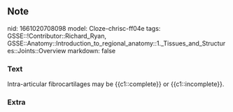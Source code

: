 ## Note
nid: 1661020708098
model: Cloze-chrisc-ff04e
tags: GSSE::!Contributor::Richard_Ryan, GSSE::Anatomy::Introduction_to_regional_anatomy::1._Tissues_and_Structures::Joints::Overview
markdown: false

### Text
<div class="toggle">
  Intra-articular fibrocartilages may be {{c1::complete}} or
  {{c1::incomplete}}.
</div>

### Extra

